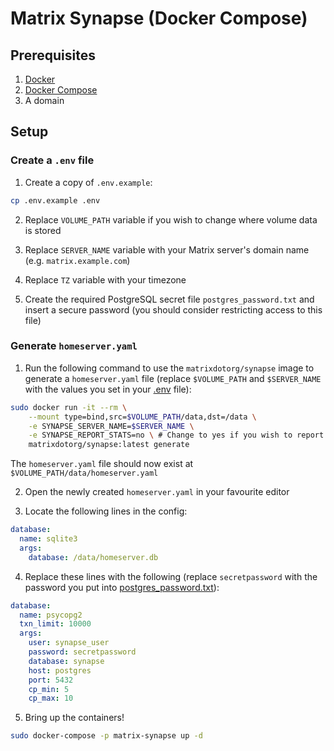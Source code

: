 # Matrix Synapse (Docker Compose)

## Prerequisites

1. [Docker](https://docs.docker.com/engine/install/)
2. [Docker Compose](https://docs.docker.com/compose/install/)
3. A domain

## Setup

### Create a `.env` file

1. Create a copy of `.env.example`:

```bash
cp .env.example .env
```

2. Replace `VOLUME_PATH` variable if you wish to change where volume data is stored

3. Replace `SERVER_NAME` variable with your Matrix server's domain name (e.g. `matrix.example.com`)

4. Replace `TZ` variable with your timezone

5. Create the required PostgreSQL secret file `postgres_password.txt` and insert a secure password (you should consider restricting access to this file)

### Generate `homeserver.yaml`

1. Run the following command to use the `matrixdotorg/synapse` image to generate a `homeserver.yaml` file (replace `$VOLUME_PATH` and `$SERVER_NAME` with the values you set in your [.env](.env) file):

```bash
sudo docker run -it --rm \
    --mount type=bind,src=$VOLUME_PATH/data,dst=/data \
    -e SYNAPSE_SERVER_NAME=$SERVER_NAME \
    -e SYNAPSE_REPORT_STATS=no \ # Change to yes if you wish to report stats to Matrix
    matrixdotorg/synapse:latest generate
```

The `homeserver.yaml` file should now exist at `$VOLUME_PATH/data/homeserver.yaml`

2. Open the newly created `homeserver.yaml` in your favourite editor

3. Locate the following lines in the config:

```yaml
database:
  name: sqlite3
  args:
    database: /data/homeserver.db
```

4. Replace these lines with the following (replace `secretpassword` with the password you put into [postgres_password.txt](postgres_password.txt)):

```yaml
database:
  name: psycopg2
  txn_limit: 10000
  args:
    user: synapse_user
    password: secretpassword
    database: synapse
    host: postgres
    port: 5432
    cp_min: 5
    cp_max: 10
```

5. Bring up the containers!

```bash
sudo docker-compose -p matrix-synapse up -d
```
